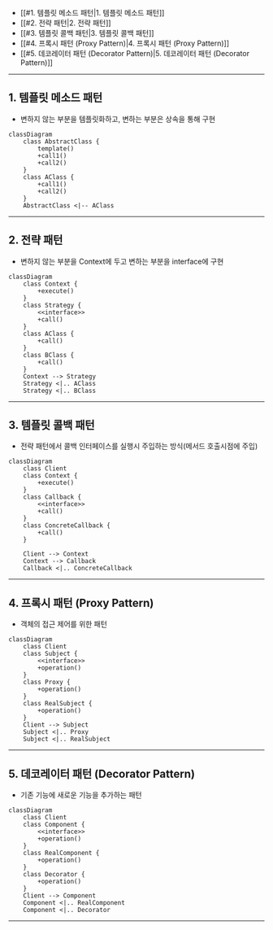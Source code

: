 - [[#1. 템플릿 메소드 패턴|1. 템플릿 메소드 패턴]]
- [[#2. 전략 패턴|2. 전략 패턴]]
- [[#3. 템플릿 콜백 패턴|3. 템플릿 콜백 패턴]]
- [[#4. 프록시 패턴 (Proxy Pattern)|4. 프록시 패턴 (Proxy Pattern)]]
- [[#5. 데코레이터 패턴 (Decorator Pattern)|5. 데코레이터 패턴 (Decorator Pattern)]]

---

## 1. 템플릿 메소드 패턴
- 변하지 않는 부분을 템플릿화하고, 변하는 부분은 상속을 통해 구현
```mermaid
classDiagram
    class AbstractClass {
        template()
        +call1()
        +call2()
    }
    class AClass {
        +call1()
        +call2()
    }
    AbstractClass <|-- AClass
```

---

## 2. 전략 패턴 
- 변하지 않는 부분을 Context에 두고 변하는 부분을 interface에 구현
```mermaid
classDiagram
    class Context {
        +execute()
    }
    class Strategy {
        <<interface>>
        +call()
    }
    class AClass {
        +call()
    }
    class BClass {
        +call()
    }
    Context --> Strategy
    Strategy <|.. AClass
    Strategy <|.. BClass
```

---

## 3. 템플릿 콜백 패턴
- 전략 패턴에서 콜백 인터페이스를 실행시 주입하는 방식(메서드 호출시점에 주입)
```mermaid
classDiagram
    class Client
    class Context {
        +execute()
    }
    class Callback {
        <<interface>>
        +call()
    }
    class ConcreteCallback {
        +call()
    }

    Client --> Context
    Context --> Callback
    Callback <|.. ConcreteCallback
```
---

## 4. 프록시 패턴 (Proxy Pattern)
- 객체의 접근 제어를 위한 패턴
```mermaid
classDiagram
    class Client
    class Subject {
        <<interface>>
        +operation()
    }
    class Proxy {
        +operation()
    }
    class RealSubject {
        +operation()
    }
    Client --> Subject
    Subject <|.. Proxy
    Subject <|.. RealSubject
```
---

## 5. 데코레이터 패턴 (Decorator Pattern)
- 기존 기능에 새로운 기능을 추가하는 패턴
```mermaid
classDiagram
    class Client
    class Component {
        <<interface>>
        +operation()
    }
    class RealComponent {
        +operation()
    }
    class Decorator {
        +operation()
    }
    Client --> Component
    Component <|.. RealComponent
    Component <|.. Decorator
```
---
